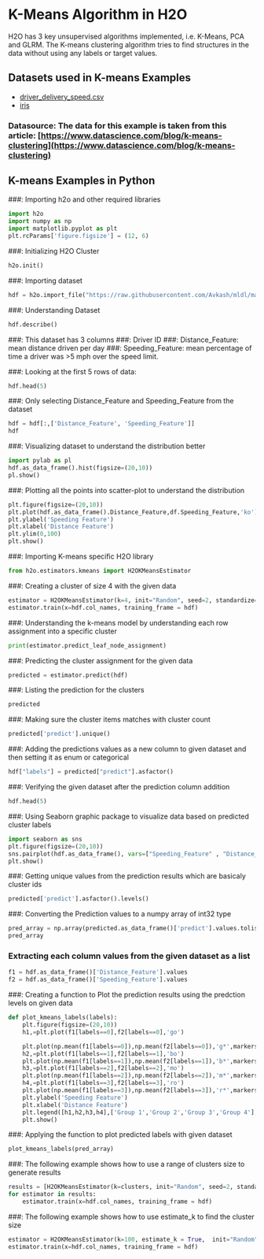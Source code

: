 # K-Means Algorithm in H2O #

H2O has 3 key unsupervised algorithms implemented, i.e. K-Means, PCA and GLRM. The K-means clustering algorithm tries to find structures in the data without using any labels or target values.

## Datasets used in K-means Examples ##
  - [driver_delivery_speed.csv](https://raw.githubusercontent.com/Avkash/mldl/master/data/driver_delivery_speed.csv)
  - [iris](https://raw.githubusercontent.com/Avkash/mldl/master/data/iris.csv)

### Datasource: The data for this example is taken from this article: [https://www.datascience.com/blog/k-means-clustering](https://www.datascience.com/blog/k-means-clustering) ###

## K-means Examples in Python ##


###: Importing h2o and other required libraries
```python
import h2o
import numpy as np
import matplotlib.pyplot as plt
plt.rcParams['figure.figsize'] = (12, 6)
```

###: Initializing H2O Cluster
```python
h2o.init()
```

###: Importing dataset
```python
hdf = h2o.import_file("https://raw.githubusercontent.com/Avkash/mldl/master/data/driver_delivery_speed.csv")
```

###: Understanding Dataset
```python
hdf.describe()
```

###: This dataset has 3 columns
###: Driver ID 
###: Distance_Feature: mean distance driven per day
###: Speeding_Feature: mean percentage of time a driver was >5 mph over the speed limit.

###: Looking at the first 5 rows of data:
```python
hdf.head(5)
```

###: Only selecting Distance_Feature and Speeding_Feature from the dataset
```python
hdf = hdf[:,['Distance_Feature', 'Speeding_Feature']]
hdf
```

###: Visualizing dataset to understand the distribution better
```python
import pylab as pl
hdf.as_data_frame().hist(figsize=(20,10))
pl.show()
```

###: Plotting all the points into scatter-plot to understand the distribution
```python
plt.figure(figsize=(20,10))
plt.plot(hdf.as_data_frame().Distance_Feature,df.Speeding_Feature,'ko')
plt.ylabel('Speeding Feature')
plt.xlabel('Distance Feature')
plt.ylim(0,100)
plt.show()
```

###: Importing K-means specific H2O library
```python
from h2o.estimators.kmeans import H2OKMeansEstimator
```

###: Creating a cluster of size 4 with the given data
```python
estimator = H2OKMeansEstimator(k=4, init="Random", seed=2, standardize=True)
estimator.train(x=hdf.col_names, training_frame = hdf)
```

###: Understanding the k-means model by understanding each row assignment into a specific cluster
```python
print(estimator.predict_leaf_node_assignment)
```

###: Predicting the cluster assignment for the given data
```python
predicted = estimator.predict(hdf)
```

###: Listing the prediction for the clusters
```python
predicted
```

###: Making sure the cluster items matches with cluster count
```python
predicted['predict'].unique()
```

###: Adding the predictions values as a new column to given dataset and then setting it as enum or categorical
```python
hdf["labels"] = predicted["predict"].asfactor()
```

###: Verifying the given dataset after the prediction column addition
```python
hdf.head(5)
```

###: Using Seaborn graphic package to visualize data based on predicted cluster labels
```python
import seaborn as sns
plt.figure(figsize=(20,10))
sns.pairplot(hdf.as_data_frame(), vars=["Speeding_Feature" , "Distance_Feature"], hue="labels");
plt.show()
```

###: Getting unique values from the prediction results which are basicaly cluster ids
```python
predicted['predict'].asfactor().levels()
```

###: Converting the Prediction values to a numpy array of int32 type
```python
pred_array = np.array(predicted.as_data_frame()['predict'].values.tolist(), dtype=np.int32)
pred_array
```

### Extracting each column values from the given dataset as a list
```python
f1 = hdf.as_data_frame()['Distance_Feature'].values
f2 = hdf.as_data_frame()['Speeding_Feature'].values
```


###: Creating a function to Plot the prediction results using the predction levels on given data
```python
def plot_kmeans_labels(labels):
    plt.figure(figsize=(20,10))
    h1,=plt.plot(f1[labels==0],f2[labels==0],'go')

    plt.plot(np.mean(f1[labels==0]),np.mean(f2[labels==0]),'g*',markersize=20,mew=3)
    h2,=plt.plot(f1[labels==1],f2[labels==1],'bo')
    plt.plot(np.mean(f1[labels==1]),np.mean(f2[labels==1]),'b*',markersize=20,mew=3)
    h3,=plt.plot(f1[labels==2],f2[labels==2],'mo')
    plt.plot(np.mean(f1[labels==2]),np.mean(f2[labels==2]),'m*',markersize=20,mew=3)
    h4,=plt.plot(f1[labels==3],f2[labels==3],'ro')
    plt.plot(np.mean(f1[labels==3]),np.mean(f2[labels==3]),'r*',markersize=20,mew=3)
    plt.ylabel('Speeding Feature')
    plt.xlabel('Distance Feature')
    plt.legend([h1,h2,h3,h4],['Group 1','Group 2','Group 3','Group 4'], loc='upper left')
    plt.show()
```

###: Applying the function to plot predicted labels with given dataset 
```python
plot_kmeans_labels(pred_array)
```

###: The following example shows how to use a range of clusters size to generate results
```python
results = [H2OKMeansEstimator(k=clusters, init="Random", seed=2, standardize=True) for clusters in range(2,15)]
for estimator in results:
    estimator.train(x=hdf.col_names, training_frame = hdf)
```

###: The following example shows how to use estimate_k to find the cluster size
```python
estimator = H2OKMeansEstimator(k=100, estimate_k = True,  init="Random", seed=2, standardize=True)
estimator.train(x=hdf.col_names, training_frame = hdf)
```

